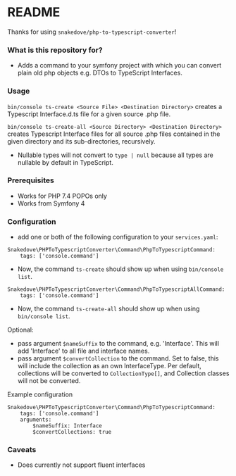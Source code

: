# README #

Thanks for using `snakedove/php-to-typescript-converter`!

### What is this repository for? ###

* Adds a command to your symfony project with which you can convert plain old php objects e.g. DTOs to TypeScript Interfaces.

### Usage ###
`bin/console ts-create <Source File> <Destination Directory>` creates a Typescript Interface.d.ts file for a given source .php file.

`bin/console ts-create-all <Source Directory> <Destination Directory>` creates Typescript Interface files for all source .php files contained in the given directory and its sub-directories, recursively.

* Nullable types will not convert to `type | null` because all types are nullable by default in TypeScript.

### Prerequisites ###
* Works for PHP 7.4 POPOs only
* Works from Symfony 4

### Configuration ###

* add one or both of the following configuration to your `services.yaml`:

```
Snakedove\PHPToTypescriptConverter\Command\PhpToTypescriptCommand:
    tags: ['console.command']
```
* Now, the command `ts-create` should show up when using `bin/console list`.

```
Snakedove\PHPToTypescriptConverter\Command\PhpToTypescriptAllCommand:
    tags: ['console.command']
```
* Now, the command `ts-create-all` should show up when using `bin/console list`.

Optional:
* pass argument `$nameSuffix` to the command, e.g. 'Interface'. This will add 'Interface' to all file and interface names.
* pass argument `$convertCollection` to the command. Set to false, this will include the collection as an own InterfaceType. Per default, collections will be converted to `CollectionType[]`, and Collection classes will not be converted.

Example configuration
```
Snakedove\PHPToTypescriptConverter\Command\PhpToTypescriptCommand:
    tags: ['console.command']
    arguments:
        $nameSuffix: Interface
        $convertCollections: true
```
### Caveats ###
* Does currently not support fluent interfaces
